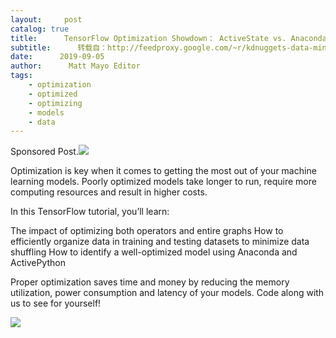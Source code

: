 ```yaml
---
layout:     post
catalog: true
title:      TensorFlow Optimization Showdown： ActiveState vs. Anaconda
subtitle:      转载自：http://feedproxy.google.com/~r/kdnuggets-data-mining-analytics/~3/fOqf6Xbz3UI/activestate-tensorflow-optimization-vs-anaconda.html
date:      2019-09-05
author:      Matt Mayo Editor
tags:
    - optimization
    - optimized
    - optimizing
    - models
    - data
---
```


Sponsored Post.![](http://feedproxy.google.com/images/activestate-tensorflow-showdown-600.jpg)


Optimization is key when it comes to getting the most out of your machine learning models. Poorly optimized models take longer to run, require more computing resources and result in higher costs.

In this TensorFlow tutorial, you’ll learn:

The impact of optimizing both operators and entire graphs
How to efficiently organize data in training and testing datasets to minimize data shuffling
How to identify a well-optimized model using Anaconda and ActivePython

Proper optimization saves time and money by reducing the memory utilization, power consumption and latency of your models. Code along with us to see for yourself! 


![](https://www.kdnuggets.com/images/read-now-red-180.jpg)

